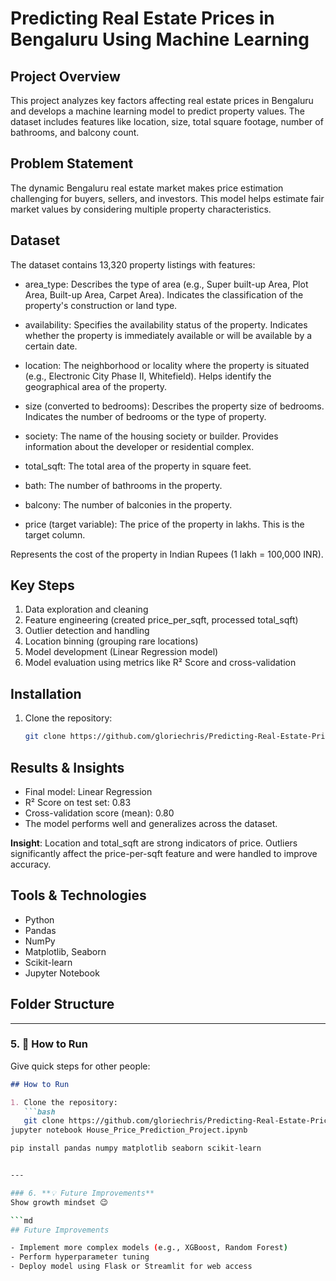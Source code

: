 # Predicting Real Estate Prices in Bengaluru Using Machine Learning

## Project Overview
This project analyzes key factors affecting real estate prices in Bengaluru and develops a machine learning model to predict property values. The dataset includes features like location, size, total square footage, number of bathrooms, and balcony count.

## Problem Statement
The dynamic Bengaluru real estate market makes price estimation challenging for buyers, sellers, and investors. This model helps estimate fair market values by considering multiple property characteristics.

## Dataset
The dataset contains 13,320 property listings with features:
- area_type: Describes the type of area (e.g., Super built-up Area, Plot Area, Built-up Area, Carpet Area). Indicates the classification of the property's construction or land type.

- availability: Specifies the availability status of the property. Indicates whether the property is immediately available or will be available by a certain date.

- location: The neighborhood or locality where the property is situated (e.g., Electronic City Phase II, Whitefield). Helps identify the geographical area of the property.

- size (converted to bedrooms): Describes the property size of bedrooms. Indicates the number of bedrooms or the type of property.

- society: The name of the housing society or builder. Provides information about the developer or residential complex.

- total_sqft: The total area of the property in square feet.

- bath: The number of bathrooms in the property.
  
- balcony: The number of balconies in the property.

- price (target variable): The price of the property in lakhs. This is the target column.

Represents the cost of the property in Indian Rupees (1 lakh = 100,000 INR).
## Key Steps
1. Data exploration and cleaning
2. Feature engineering (created price_per_sqft, processed total_sqft)
3. Outlier detection and handling
4. Location binning (grouping rare locations)
5. Model development (Linear Regression model)
6. Model evaluation using metrics like R² Score and cross-validation

## Installation
1. Clone the repository:
   ```bash
   git clone https://github.com/gloriechris/Predicting-Real-Estate-Prices-in-Bengaluru-Using-Machine-Learning.git 
## Results & Insights

- Final model: Linear Regression
- R² Score on test set: 0.83
- Cross-validation score (mean): 0.80
- The model performs well and generalizes across the dataset.

**Insight**: Location and total_sqft are strong indicators of price. Outliers significantly affect the price-per-sqft feature and were handled to improve accuracy.

## Tools & Technologies
- Python
- Pandas
- NumPy
- Matplotlib, Seaborn
- Scikit-learn
- Jupyter Notebook

## Folder Structure

---

### 5. **🚀 How to Run**
Give quick steps for other people:

```md
## How to Run

1. Clone the repository:
   ```bash
   git clone https://github.com/gloriechris/Predicting-Real-Estate-Prices-in-Bengaluru-Using-Machine-Learning.git 
jupyter notebook House_Price_Prediction_Project.ipynb

pip install pandas numpy matplotlib seaborn scikit-learn


---

### 6. **💡 Future Improvements**
Show growth mindset 😉

```md
## Future Improvements

- Implement more complex models (e.g., XGBoost, Random Forest)
- Perform hyperparameter tuning
- Deploy model using Flask or Streamlit for web access



